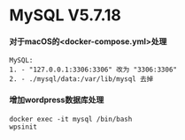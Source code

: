 # MySQL V5.7.18

#### 对于macOS的<docker-compose.yml>处理
```
MySQL:
1. - "127.0.0.1:3306:3306" 改为 "3306:3306"
2. - ./mysql/data:/var/lib/mysql 去掉
```

#### 增加wordpress数据库处理
```
docker exec -it mysql /bin/bash
wpsinit
```
